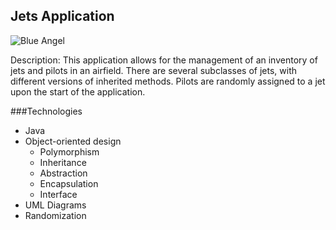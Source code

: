 ## Jets Application

![Blue Angel](https://upload.wikimedia.org/wikipedia/commons/b/bb/Blueangelsformationpd.jpg)

Description: This application allows for the management of an inventory of jets and pilots in an airfield.  There are several subclasses of jets, with different versions of inherited methods. Pilots are randomly assigned to a jet upon the start of the application.  

###Technologies
* Java
* Object-oriented design
  * Polymorphism
  * Inheritance
  * Abstraction
  * Encapsulation
  * Interface
* UML Diagrams
* Randomization



